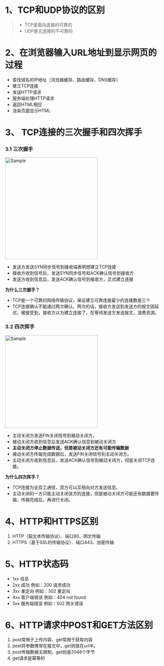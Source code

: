 # 1、TCP和UDP协议的区别
>* TCP是面向连接的可靠的
>* UDP是无连接的不可靠的

# 2、在浏览器输入URL地址到显示网页的过程

 - 查找域名的IP地址（浏览器缓存、路由缓存、DNS缓存）
 - 建立TCP连接
 - 发送HTTP请求
 - 服务端处理HTTP请求
 - 返回HTML相应   
 - 渲染页面显示HTML
 
 # 3、 TCP连接的三次握手和四次挥手
### 3.1 三次握手

<img src="https://img-blog.csdnimg.cn/2019071921332681.jpg?x-oss-process=image/watermark,type_ZmFuZ3poZW5naGVpdGk,shadow_10,text_aHR0cHM6Ly9ibG9nLmNzZG4ubmV0L3poYW5naGFubHVu,size_16,color_FFFFFF,t_70" alt="Sample"  width="300" height="330">

 - 发送方发送SYN同步信号到接收端表明想建立TCP连接
 - 接收方收到信号后，发送SYN同步信号和ACK确认信号到接收方
 - 发送方收到信息后，发送ACK确认信号到接收方，正式建立连接
 
**为什么三次握手？**

- TCP是一个可靠的网络传输协议，保证建立可靠连接最少的连接数是三个
- TCP连接确认不能通过两次确认。两次的话，接收方发送到发送方的报文因延迟，被接受到，接收方以为建立连接了，在等待发送方发送报文，浪费资源。

### 3.2 四次挥手

<img src="https://img-blog.csdnimg.cn/2019072115001425.jpg?x-oss-process=image/watermark,type_ZmFuZ3poZW5naGVpdGk,shadow_10,text_aHR0cHM6Ly9ibG9nLmNzZG4ubmV0L3poYW5naGFubHVu,size_16,color_FFFFFF,t_70" alt="Sample"  width="300" height="300">

 - 主动关闭方发送FIN关闭信号到被动关闭方。
 - 被动关闭方收到信息后发送ACK确认信息到被动关闭方
 - **主动关闭方停止数据传送，但是被动关闭方还有可能传输数据**
 - 被动关闭方传输完成数据后，发送FIN关闭信号到主动关闭方。
 - 主动关闭方收到信息后，发送ACK确认信号到被动关闭方，彻底关闭TCP连接。

**为什么四次挥手？**

 - TCP连接为全双工通信，双方可以互相向对方发送信息。
 - 主动关闭的一方只能主动关闭该方的连接，但是被动关闭方可能还有数据要传输，传输完成后，再进行关闭。

# 4、HTTP和HTTPS区别

 1. HTTP（超文本传输协议）、端口80、明文传输
 2. HTTPS（基于SSL的传输协议）、端口443、加密传输

# 5、HTTP状态码

 - 1xx 信息
 - 2xx 成功 例如：200 请求成功
 - 3xx 重定向 例如：302 重定向
 - 4xx 客户端错误 例如：404 not found
 - 5xx 服务端错误 例如：502 网关错误


# 6、HTTP请求中POST和GET方法区别

 1. post常用于上传内容、get常用于获取内容
 2. post将参数携带在报文中，get则放在url中。
 3. post传输数据无限制，get则是2048个字节
 4. get请求是幂等的
